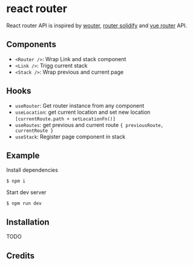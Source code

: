 # react router

React router API is inspired by [wouter](https://github.com/molefrog/wouter), 
[router solidify](https://github.com/solid-js/solidify/blob/master/navigation/Router.ts) and 
[vue router](https://router.vuejs.org/) API.

## Components

- `<Router />`: Wrap Link and stack component
- `<Link />`: Trigg current stack
- `<Stack />`: Wrap previous and current page

## Hooks

- `useRouter`: Get router instance from any component
- `useLocation`: get current location and set new location `[currentRoute.path + setLocationFn()]`
- `useRoutes`: get previous and current route `{ previousRoute, currentRoute }`
- `useStack`: Register page component in stack

## Example

Install dependencies

```shell
$ npm i
```

Start dev server

```shell
$ npm run dev
```

## Installation

TODO

## Credits

